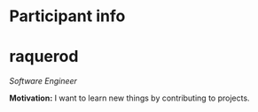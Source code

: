 Participant info
================

raquerod
=====

_Software Engineer_

**Motivation:**  I want to learn new things by contributing to projects.
